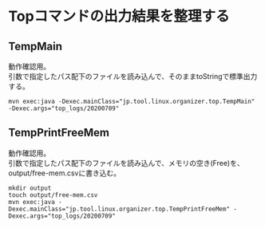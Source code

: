 # Topコマンドの出力結果を整理する

## TempMain
動作確認用。  
引数で指定したパス配下のファイルを読み込んで、そのままtoStringで標準出力する。

```
mvn exec:java -Dexec.mainClass="jp.tool.linux.organizer.top.TempMain" -Dexec.args="top_logs/20200709"
```

## TempPrintFreeMem
動作確認用。  
引数で指定したパス配下のファイルを読み込んで、メモリの空き(Free)を、output/free-mem.csvに書き込む。  
```
mkdir output
touch output/free-mem.csv
mvn exec:java -Dexec.mainClass="jp.tool.linux.organizer.top.TempPrintFreeMem" -Dexec.args="top_logs/20200709"
```


